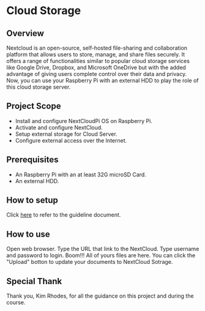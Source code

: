 # Cloud Storage

## Overview
Nextcloud is an open-source, self-hosted file-sharing and collaboration platform that allows users to store, manage, and share files securely. It offers a range of functionalities similar to popular cloud storage services like Google Drive, Dropbox, and Microsoft OneDrive but with the added advantage of giving users complete control over their data and privacy. 
Now, you can use your Raspberry Pi with an external HDD to play the role of this cloud storage server.

## Project Scope
* Install and configure NextCloudPi OS on Raspberry Pi.
* Activate and configure NextCloud. 
* Setup external storage for Cloud Server. 
* Configure external access over the Internet.

## Prerequisites
* An Raspberry Pi with an at least 32G microSD Card.
* An external HDD.
   
## How to setup
Click [here](https://github.com/luongvv-rtc/CloudServer/blob/main/Setup.docx) to refer to the guideline document.

## How to use
Open web browser.
Type the URL that link to the NextCloud.
Type username and password to login.
Boom!!! All of yours files are here. You can click the "Upload" botton to update your documents to NextCloud Sotrage.

## Special Thank
Thank you, Kim Rhodes, for all the guidance on this project and during the course.
